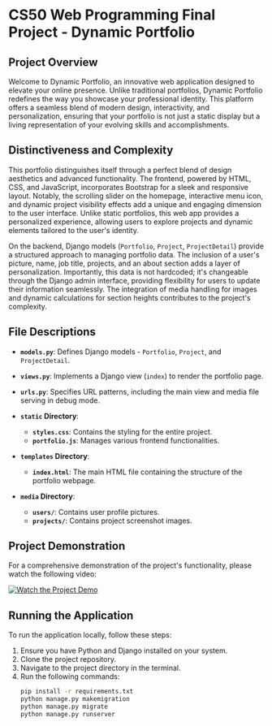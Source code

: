 # CS50 Web Programming Final Project - Dynamic Portfolio

## Project Overview

Welcome to Dynamic Portfolio, an innovative web application designed to elevate your online presence. Unlike traditional portfolios, Dynamic Portfolio redefines the way you showcase your professional identity. This platform offers a seamless blend of modern design, interactivity, and personalization, ensuring that your portfolio is not just a static display but a living representation of your evolving skills and accomplishments.  

## Distinctiveness and Complexity

This portfolio distinguishes itself through a perfect blend of design aesthetics and advanced functionality. The frontend, powered by HTML, CSS, and JavaScript, incorporates Bootstrap for a sleek and responsive layout. Notably, the scrolling slider on the homepage, interactive menu icon, and dynamic project visibility effects add a unique and engaging dimension to the user interface. Unlike static portfolios, this web app provides a personalized experience, allowing users to explore projects and dynamic elements tailored to the user's identity.

On the backend, Django models (`Portfolio`, `Project`, `ProjectDetail`) provide a structured approach to managing portfolio data. The inclusion of a user's picture, name, job title, projects, and an about section adds a layer of personalization. Importantly, this data is not hardcoded; it's changeable through the Django admin interface, providing flexibility for users to update their information seamlessly. The integration of media handling for images and dynamic calculations for section heights contributes to the project's complexity.

## File Descriptions

- **`models.py`**: Defines Django models - `Portfolio`, `Project`, and `ProjectDetail`.
- **`views.py`**: Implements a Django view (`index`) to render the portfolio page.
- **`urls.py`**: Specifies URL patterns, including the main view and media file serving in debug mode.

- **`static` Directory**:
  - **`styles.css`**: Contains the styling for the entire project.
  - **`portfolio.js`**: Manages various frontend functionalities.

- **`templates` Directory**:
  - **`index.html`**: The main HTML file containing the structure of the portfolio webpage.

- **`media` Directory**:
  - **`users/`**: Contains user profile pictures.
  - **`projects/`**: Contains project screenshot images.  

## Project Demonstration

For a comprehensive demonstration of the project's functionality, please watch the following video:  

[![Watch the Project Demo](https://blogger.googleusercontent.com/img/b/R29vZ2xl/AVvXsEgfw5WB49Fpn3vztA1qlRKSC3xS8Ypy_lI4oH2lsYdzU7UL-jSAxIcbzKz4grg6Pc2fxfJ9Q1_9rDf3gPNqRQZsrNXWTgdDVm6no3iIYdunD-XVFaJ5ZtOhkXjGR5054SXfgiyz4au4aKSt62nD1fyKjt2Ys0wMvMgcA4NElEj4RGecM8TcdUnplbDZbO0/s1366/Portfolio.png)](https://www.youtube.com/watch?v=UlfPOOUL5tw)

## Running the Application

To run the application locally, follow these steps:

1. Ensure you have Python and Django installed on your system.
2. Clone the project repository.
3. Navigate to the project directory in the terminal.
4. Run the following commands:
   ```bash
   pip install -r requirements.txt
   python manage.py makemigration
   python manage.py migrate
   python manage.py runserver